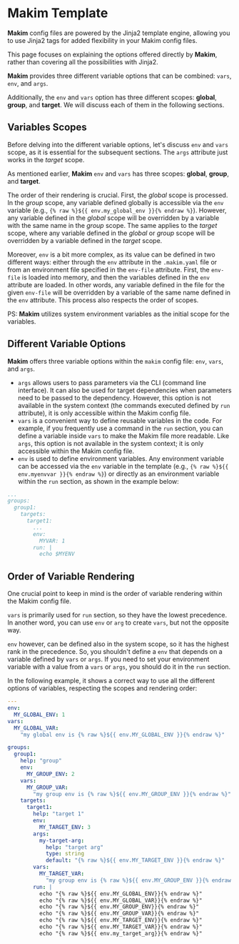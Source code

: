 # Makim Template

**Makim** config files are powered by the Jinja2 template engine, allowing you
to use Jinja2 tags for added flexibility in your Makim config files.

This page focuses on explaining the options offered directly by **Makim**,
rather than covering all the possibilities with Jinja2.

**Makim** provides three different variable options that can be combined:
`vars`, `env`, and `args`.

Additionally, the `env` and `vars` option has three different scopes:
**global**, **group**, and **target**. We will discuss each of them in the
following sections.

## Variables Scopes

Before delving into the different variable options, let's discuss `env` and
`vars` scope, as it is essential for the subsequent sections. The `args`
attribute just works in the _target_ scope.

As mentioned earlier, **Makim** `env` and `vars` has three scopes: **global**,
**group**, and **target**.

The order of their rendering is crucial. First, the _global_ scope is processed.
In the _group_ scope, any variable defined globally is accessible via the `env`
variable (e.g., `{% raw %}${{ env.my_global_env }}{% endraw %}`). However, any
variable defined in the _global_ scope will be overridden by a variable with the
same name in the _group_ scope. The same applies to the _target_ scope, where
any variable defined in the _global_ or _group_ scope will be overridden by a
variable defined in the _target_ scope.

Moreover, `env` is a bit more complex, as its value can be defined in two
different ways: either through the `env` attribute in the `.makim.yaml` file or
from an environment file specified in the `env-file` attribute. First, the
`env-file` is loaded into memory, and then the variables defined in the `env`
attribute are loaded. In other words, any variable defined in the file for the
given `env-file` will be overridden by a variable of the same name defined in
the `env` attribute. This process also respects the order of scopes.

PS: **Makim** utilizes system environment variables as the initial scope for the
variables.

## Different Variable Options

**Makim** offers three variable options within the `makim` config file: `env`,
`vars`, and `args`.

- `args` allows users to pass parameters via the CLI (command line interface).
  It can also be used for target dependencies when parameters need to be passed
  to the dependency. However, this option is not available in the system context
  (the commands executed defined by `run` attribute), it is only accessible
  within the Makim config file.
- `vars` is a convenient way to define reusable variables in the code. For
  example, if you frequently use a command in the `run` section, you can define
  a variable inside `vars` to make the Makim file more readable. Like `args`,
  this option is not available in the system context; it is only accessible
  within the Makim config file.
- `env` is used to define environment variables. Any environment variable can be
  accessed via the `env` variable in the template (e.g.,
  `{% raw %}${{ env.myenvvar }}{% endraw %}`) or directly as an environment
  variable within the `run` section, as shown in the example below:

```yaml
...
groups:
  group1:
    targets:
      target1:
        ...
        env:
          MYVAR: 1
        run: |
          echo $MYENV
```

## Order of Variable Rendering

One crucial point to keep in mind is the order of variable rendering within the
Makim config file.

`vars` is primarily used for `run` section, so they have the lowest precedence.
In another word, you can use `env` or `arg` to create `vars`, but not the
opposite way.

`env` however, can be defined also in the system scope, so it has the highest
rank in the precedence. So, you shouldn't define a `env` that depends on a
variable defined by `vars` or `args`. If you need to set your environment
variable with a value from a `vars` or `args`, you should do it in the `run`
section.

In the following example, it shows a correct way to use all the different
options of variables, respecting the scopes and rendering order:

```yaml
---
env:
  MY_GLOBAL_ENV: 1
vars:
  MY_GLOBAL_VAR:
    "my global env is {% raw %}${{ env.MY_GLOBAL_ENV }}{% endraw %}"

groups:
  group1:
    help: "group"
    env:
      MY_GROUP_ENV: 2
    vars:
      MY_GROUP_VAR:
        "my group env is {% raw %}${{ env.MY_GROUP_ENV }}{% endraw %}"
    targets:
      target1:
        help: "target 1"
        env:
          MY_TARGET_ENV: 3
        args:
          my-target-arg:
            help: "target arg"
            type: string
            default: "{% raw %}${{ env.MY_TARGET_ENV }}{% endraw %}"
        vars:
          MY_TARGET_VAR:
            "my group env is {% raw %}${{ env.MY_GROUP_ENV }}{% endraw %}"
        run: |
          echo "{% raw %}${{ env.MY_GLOBAL_ENV}}{% endraw %}"
          echo "{% raw %}${{ env.MY_GLOBAL_VAR}}{% endraw %}"
          echo "{% raw %}${{ env.MY_GROUP_ENV}}{% endraw %}"
          echo "{% raw %}${{ env.MY_GROUP_VAR}}{% endraw %}"
          echo "{% raw %}${{ env.MY_TARGET_ENV}}{% endraw %}"
          echo "{% raw %}${{ env.MY_TARGET_VAR}}{% endraw %}"
          echo "{% raw %}${{ env.my_target_arg}}{% endraw %}"
```
